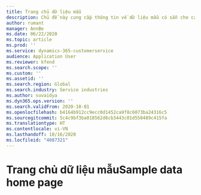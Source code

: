 ```yaml
---
title: Trang chủ dữ liệu mẫu
description: Chủ đề này cung cấp thông tin về dữ liệu mẫu có sẵn cho các hoạt động của Dynamics 365 Project Operations.
author: rumant
manager: AnnBe
ms.date: 06/22/2020
ms.topic: article
ms.prod: ''
ms.service: dynamics-365-customerservice
audience: Application User
ms.reviewer: kfend
ms.search.scope: ''
ms.custom: ''
ms.assetid: ''
ms.search.region: Global
ms.search.industry: Service industries
ms.author: suvaidya
ms.dyn365.ops.version: ''
ms.search.validFrom: 2020-10-01
ms.openlocfilehash: b4164b912cc9ecc0d1452ca9f8c6073ba24316c5
ms.sourcegitcommit: 5c4c9bf3ba018562d6cb3443c01d550489c415fa
ms.translationtype: HT
ms.contentlocale: vi-VN
ms.lasthandoff: 10/16/2020
ms.locfileid: "4087321"
---
```

# <a name="sample-data-home-page"></a><span data-ttu-id="14cdf-103">Trang chủ dữ liệu mẫu</span><span class="sxs-lookup"><span data-stu-id="14cdf-103">Sample data home page</span></span>
